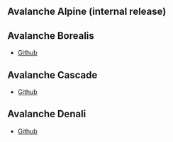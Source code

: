 ## Avalanche Alpine (internal release)

## Avalanche Borealis
* [Github](https://github.com/ava-labs/gecko)

## Avalanche Cascade
* [Github](https://github.com/ava-labs/gecko/releases/tag/v0.1.0)

## Avalanche Denali
* [Github](https://github.com/ava-labs/gecko/releases/tag/v0.5.0)
